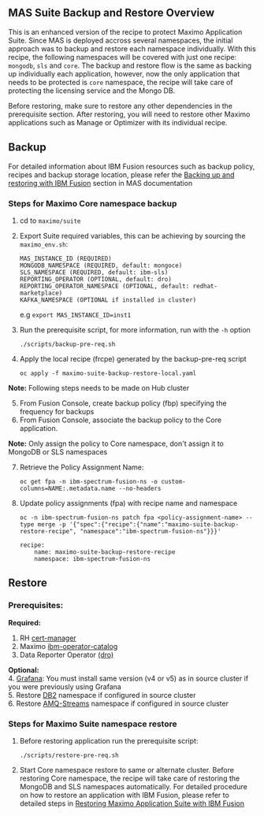 MAS Suite Backup and Restore Overview
----

This is an enhanced version of the recipe to protect Maximo Application Suite. Since MAS is deployed accross several namespaces, the initial approach was to backup and restore each namespace individually. With this recipe, the following namespaces will be covered with just one recipe: `mongodb`, `sls` and `core`. 
The backup and restore flow is the same as backing up individually each application, however, now the only application that needs to be protected is `core` namespace, the recipe will take care of protecting the licensing service and the Mongo DB. 

Before restoring, make sure to restore any other dependencies in the prerequisite section. After restoring, you will need to restore other Maximo applications such as Manage or Optimizer with its individual recipe. 

Backup
----
For detailed information about IBM Fusion resources such as backup policy, recipes and backup storage location, please refer the [Backing up and restoring with IBM Fusion](https://www.ibm.com/docs/en/masv-and-l/continuous-delivery?topic=suite-backing-up-restoring-storage-fusion#taskt_backing_up_and_restoring_with_ibm_fusion__steps__1) section in MAS documentation <br>

### Steps for Maximo Core namespace backup

1. cd to `maximo/suite`
2. Export Suite required variables, this can be achieving by sourcing the `maximo_env.sh`:
    ```
    MAS_INSTANCE_ID (REQUIRED)
    MONGODB_NAMESPACE (REQUIRED, default: mongoce)
    SLS_NAMESPACE (REQUIRED, default: ibm-sls)
    REPORTING_OPERATOR (OPTIONAL, default: dro)
    REPORTING_OPERATOR_NAMESPACE (OPTIONAL, default: redhat-marketplace)
    KAFKA_NAMESPACE (OPTIONAL if installed in cluster)
    ```

    e.g
    `export MAS_INSTANCE_ID=inst1`


3. Run the prerequisite script, for more information, run with the `-h` option

    `./scripts/backup-pre-req.sh`

4. Apply the local recipe (frcpe) generated by the backup-pre-req script
   
    `oc apply -f maximo-suite-backup-restore-local.yaml`

**Note:** Following steps needs to be made on Hub cluster

5. From Fusion Console, create backup policy (fbp) specifying the frequency for backups
6. From Fusion Console, associate the backup policy to the Core application. 

**Note:** Only assign the policy to Core namespace, don't assign it to MongoDB or SLS namespaces

7.  Retrieve the Policy Assignment Name:

    `oc get fpa -n ibm-spectrum-fusion-ns -o custom-columns=NAME:.metadata.name --no-headers`
8.  Update policy assignments (fpa) with recipe name and namespace

    `oc -n ibm-spectrum-fusion-ns patch fpa <policy-assignment-name> --type merge -p '{"spec":{"recipe":{"name":"maximo-suite-backup-restore-recipe", "namespace":"ibm-spectrum-fusion-ns"}}}'`
    ```
    recipe:
        name: maximo-suite-backup-restore-recipe
        namespace: ibm-spectrum-fusion-ns
    ```

Restore
----
### Prerequisites:
**Required:** <br>
1. RH [cert-manager](https://ibm-mas.github.io/ansible-devops/roles/cert_manager/) <br>
2. Maximo [ibm-operator-catalog](https://ibm-mas.github.io/ansible-devops/roles/ibm_catalogs/) <br>
3. Data Reporter Operator [(dro)](https://ibm-mas.github.io/ansible-devops/roles/dro/)  <br>

**Optional:** <br>
4. [Grafana](https://ibm-mas.github.io/ansible-devops/roles/grafana/): You must install same version (v4 or v5) as in source cluster if you were previously using Grafana <br>
5. Restore [DB2](../db2u/README.md) namespace if configured in source cluster <br>
6. Restore [AMQ-Streams](../amq-streams/README.md) namespace if configured in source cluster


### Steps for Maximo Suite namespace restore
1. Before restoring application run the prerequisite script:

    `./scripts/restore-pre-req.sh`
2. Start Core namespace restore to same or alternate cluster. Before restoring Core namespace, the recipe will take care of restoring the MongoDB and SLS namespaces automatically.
For detailed procedure on how to restore an application with IBM Fusion, please refer to detailed steps in [Restoring Maximo Application Suite with IBM Fusion](https://www.ibm.com/docs/en/masv-and-l/continuous-delivery?topic=suite-backing-up-restoring-storage-fusion#restore_mas_w_fusion__title__1)
